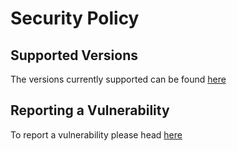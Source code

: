 # Security Policy

## Supported Versions

The versions currently supported can be found [here](https://wiki.createmod.net/users/development-status)

## Reporting a Vulnerability

To report a vulnerability please head [here](https://github.com/Creators-of-Create/Create/security/advisories/new)
